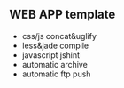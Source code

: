 ## WEB APP template

- css/js concat&uglify
- less&jade compile
- javascript jshint
- automatic archive
- automatic ftp push

